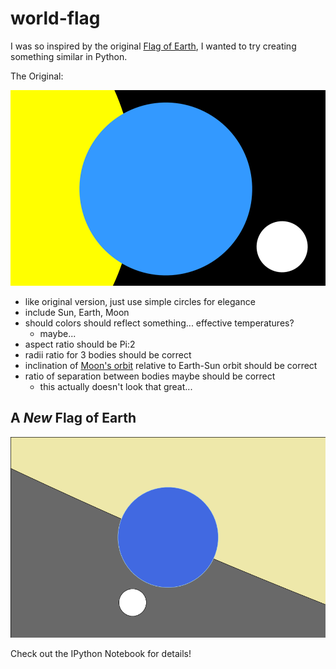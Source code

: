 # world-flag

I was so inspired by the original [Flag of Earth](http://flagofearth.org/original.html), I wanted to try creating something similar in Python.

The Original:

![](./original_flag_of_earth.png)

- like original version, just use simple circles for elegance
- include Sun, Earth, Moon
- should colors should reflect something... effective temperatures? 
	- maybe...
- aspect ratio should be Pi:2
- radii ratio for 3 bodies should be correct
- inclination of [Moon's orbit](http://commons.wikimedia.org/wiki/File:Earth-Moon.svg) relative to Earth-Sun orbit should be correct
- ratio of separation between bodies maybe should be correct
	- this actually doesn't look that great...

## A *New* Flag of Earth
<img src="./world-flag-alt2.png" style="width: 504px;"/>

Check out the IPython Notebook for details!